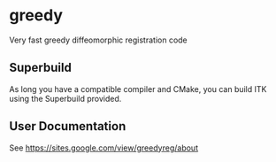 # greedy
Very fast greedy diffeomorphic registration code

## Superbuild

As long you have a compatible compiler and CMake, you can build ITK using the Superbuild provided.

## User Documentation
See https://sites.google.com/view/greedyreg/about
